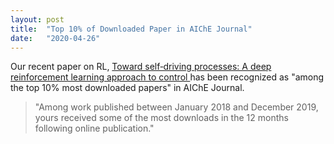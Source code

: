 ```yaml
---
layout: post
title:  "Top 10% of Downloaded Paper in AIChE Journal"
date:   "2020-04-26"
---
```


Our recent paper on RL, [Toward self‐driving processes: A deep reinforcement learning approach to control
](https://aiche.onlinelibrary.wiley.com/doi/abs/10.1002/aic.16689) has been recognized as "among the top 10% most downloaded papers" in AIChE Journal.

> "Among work published between January 2018 and December 2019, yours received some of the most downloads in the 12 months following online publication."